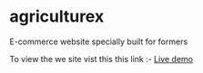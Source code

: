 # agriculturex
E-commerce website specially built for formers

To view the we site vist this this link :- [Live demo](https://xenodochial-allen-c83a35.netlify.com/index.html)


